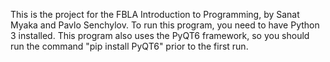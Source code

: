 This is the project for the FBLA Introduction to Programming, by Sanat Myaka and Pavlo Senchylov. 
To run this program, you need to have Python 3 installed. This program also uses the PyQT6 framework, so you should run the command "pip install PyQT6" prior to the first run. 